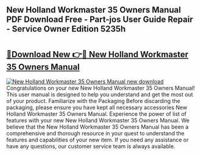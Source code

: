 ## New Holland Workmaster 35 Owners Manual PDF Download Free - Part-jos User Guide Repair - Service Owner Edition 5235h

# <h2><a href="http://bc93943.oget.top/?id=New+Holland+Workmaster+35+Owners+Manual">🔗Download New 👉🔴 New Holland Workmaster 35 Owners Manual</a></h2>

[![New Holland Workmaster 35 Owners Manual new download](https://i.imgur.com/5g1atiW.png)](http://bc93943.oget.top/?id=New+Holland+Workmaster+35+Owners+Manual)
Congratulations on your new New Holland Workmaster 35 Owners Manual! This user manual is designed to help you understand and get the most out of your product. Familiarize with the Packaging Before discarding the packaging, please ensure you have kept all necessary accessories New Holland Workmaster 35 Owners Manual. Experience the power of list of features with your new New Holland Workmaster 35 Owners Manual. We believe that the New Holland Workmaster 35 Owners Manual has been a comprehensive and thorough resource in your quest to understand the features and capabilities of your new item. If you need any assistance or have any questions, our customer service team is always available.
